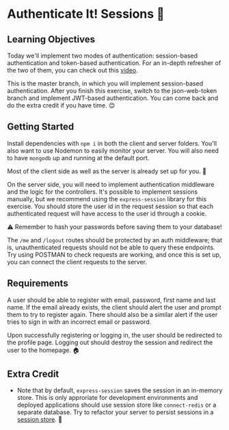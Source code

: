 # Authenticate It! Sessions 🔐

## Learning Objectives

Today we'll implement two modes of authentication: session-based authentication and token-based authentication. For an in-depth refresher of the two of them, you can check out this [video](https://www.youtube.com/watch?v=2PPSXonhIck).

This is the master branch, in which you will implement session-based authentication. After you finish this exercise, switch to the json-web-token branch and implement JWT-based authentication. You can come back and do the extra credit if you have time. 😊

## Getting Started

Install dependencies with `npm i` in both the client and server folders. You'll also want to use Nodemon to easily monitor your server. You will also need to have `mongodb` up and running at the default port.

Most of the client side as well as the server is already set up for you. 🚀

On the server side, you will need to implement authentication middleware and the logic for the controllers. It's possible to implement sessions manually, but we recommend using the `express-session` library for this exercise. You should store the user id in the request session so that each authenticated request will have access to the user id through a cookie.

⚠️ Remember to hash your passwords before saving them to your database!

The `/me` and `/logout` routes should be protected by an auth middleware; that is, unauthenticated requests should not be able to query these endpoints. Try using POSTMAN to check requests are working, and once this is set up, you can connect the client requests to the server.

## Requirements

A user should be able to register with email, password, first name and last name. If the email already exists, the client should alert the user and prompt them to try to register again. There should also be a similar alert if the user tries to sign in with an incorrect email or password.

Upon successfully registering or logging in, the user should be redirected to the profile page. Logging out should destroy the session and redirect the user to the homepage. 🏠

## Extra Credit

- Note that by default, `express-session` saves the session in an in-memory store. This is only approriate for development environments and deployed applications should use session store like `connect-redis` or a separate database. Try to refactor your server to persist sessions in a [session store](https://www.npmjs.com/package/express-session#compatible-session-stores). 🥞
